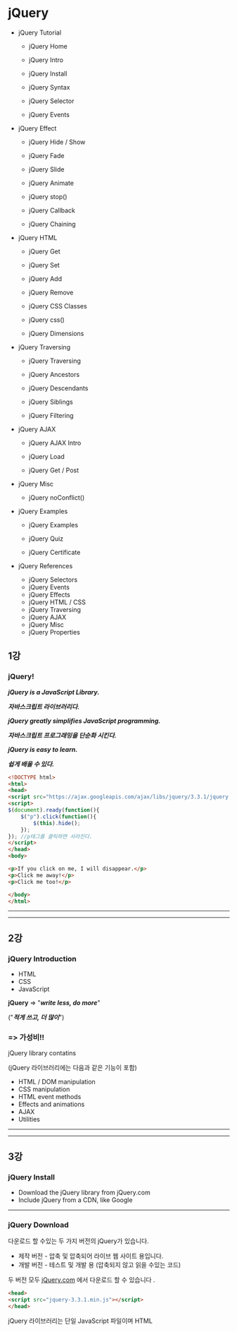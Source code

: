

# jQuery



* jQuery Tutorial

  * jQuery Home

  * jQuery Intro

  * jQuery Install

  * jQuery Syntax

  * jQuery Selector

  * jQuery Events

* jQuery Effect

  * jQuery Hide / Show

  * jQuery Fade

  * jQuery Slide

  * jQuery Animate

  * jQuery stop()

  * jQuery Callback

  * jQuery Chaining

* jQuery HTML

  * jQuery Get

  * jQuery Set

  * jQuery Add

  * jQuery Remove

  * jQuery CSS Classes

  * jQuery css()

  * jQuery Dimensions

* jQuery Traversing

  * jQuery Traversing

  * jQuery Ancestors

  * jQuery Descendants

  * jQuery Siblings

  * jQuery Filtering

* jQuery AJAX

  * jQuery AJAX Intro

  * jQuery Load

  * jQuery Get / Post

* jQuery Misc

  * jQuery noConflict()

* jQuery Examples

  * jQuery Examples

  * jQuery Quiz

  * jQuery Certificate

* jQuery References

  * jQuery Selectors
  * jQuery Events
  * jQuery Effects
  * jQuery HTML / CSS
  * jQuery Traversing
  * jQuery AJAX
  * jQuery Misc
  * jQuery Properties





## 1강



### jQuery!



***jQuery is a JavaScript Library.***

***자바스크립트 라이브러리다.***



***jQuery greatly simplifies JavaScript programming.***

***자바스크립트 프로그래밍을 단순화 시킨다.***



***jQuery is easy to learn.***

***쉽게 배울 수 있다.***



```html
<!DOCTYPE html>
<html>
<head>
<script src="https://ajax.googleapis.com/ajax/libs/jquery/3.3.1/jquery.min.js"></script>
<script>
$(document).ready(function(){
    $("p").click(function(){
        $(this).hide();
    });
}); //p태그를 클릭하면 사라진다.
</script>
</head>
<body>

<p>If you click on me, I will disappear.</p>
<p>Click me away!</p>
<p>Click me too!</p>

</body>
</html>

```





---

---



## 2강



### jQuery Introduction



* HTML
* CSS
* JavaScript



**jQuery** => "***write less, do more***"

("***적게 쓰고, 더 많이***")

### => 가성비!!



jQuery library contatins

(jQuery 라이브러리에는 다음과 같은 기능이 포함)

* HTML / DOM manipulation
* CSS manipulation
* HTML event methods
* Effects and animations
* AJAX
* Utilities





---

---



## 3강



### jQuery Install



* Download the jQuery library from jQuery.com
* Include jQuery from a CDN, like Google



---



### jQuery Download



다운로드 할 수있는 두 가지 버전의 jQuery가 있습니다.

- 제작 버전 - 압축 및 압축되어 라이브 웹 사이트 용입니다.
- 개발 버전 - 테스트 및 개발 용 (압축되지 않고 읽을 수있는 코드)

두 버전 모두 [jQuery.com](http://jquery.com/download/) 에서 다운로드 할 수 있습니다 .



```html
<head>
<script src="jquery-3.3.1.min.js"></script>
</head>
```



jQuery 라이브러리는 단일 JavaScript 파일이며 HTML <script> 태그로 참조합니다 (***<script> 태그는 <head> 섹션 안에 있어야 함***).





---

---



## 4강



### jQuery Syntax



**Basic syntax is:**

(**기본 문법**)

```javascript
$(selector).action()
```



Examples:

```javascript
$(this).hide() //hides the current element.*****
$("p").hide() //hides all <p> elements.
$(".test").hide() //hides all elements with class="test".
$("#test").hide() //hides the element with id="test".
```

***$(this).hide()***



---

#### **The Document Ready Event**

### ***기본***

```javascript
$(document).ready(function(){
    
    //jQuery methods go here...
    
})
```

jQuery는 *도큐멘트 레디 이벤트*

***먼저 jQuery 라이브러리가 로딩이 되어야 실행이 된다!!***

---

#### The element Selector



You can select all <p> elements on a page like this:

```javascript
$("p")
```



Examples:

```javascript
$(document).ready(function(){
    $("button").click(function(){
        $("p").hide();
    });
});
// 버튼을 클릭하면 p태그를 숨긴다.
```

---

#### The #id Selector



```javascript
$("#test")
```



Examples:

```javascript
$(document).ready(function(){
    $("button").click(function(){
        $("#test").hide();
    });
});
// 버튼을 클릭하면 test라는 id를 가진 elements를 숨긴다.
```

---

#### The .class Selector



```javascript
$(".test")
```



Examples:

```javascript
$(document).ready(function(){
    $("button").click(function(){
        $(".test").hide();
    });
});
// 버튼을 클릭하면 test라는 class에 속해 있는 elements를 숨긴다.
```

---

#### More Examples of jQuery Selectors



| Syntax                     | Description                                                  |
| -------------------------- | ------------------------------------------------------------ |
| $("*")                     | Selects ***all*** elements                                   |
| **$(this)**                | Selects the ***current*** HTML element                       |
| $("p.intro")               | Selects all <p> elements with class="intro" (***p태그와 class가 intro 모두에 속하는 element를***) |
| $("p:first")               | Selects the first <p> element (***첫 p태그의 element를***)   |
| $("ul li:first")           | Selects the first <li> element of the first <ul> (***ul의 첫 번째 li***) |
| $("ul li:first-child")     | Selects the first <li> element of every <ul> (***모든 ul의 첫 번째 li들***) |
| $("[href]")                | Selects all elements with an href attribute (***하이퍼 레퍼런스* 속성을 가진 것은 전부 선택**) |
| *$("a[target='_blank']")*  | Selects all <a> elements with a target attribute value equal to "_blank" (***타겟으로 언더바 블랭크가 있는 것을 전부 선택***) |
| *$("a[target!='_blank']")* | Selects all <a> elements with a target attribute value NOT equal to "_blank" (***타겟으로 언더바 블랭크가 아닌 것을 전부 선택***) |
| $(":button")               | Selects all <button> elements and <input> elements of type="button" (***모든 버튼을 선택***) |
| *$("tr:even")*             | Selects all even <tr> elements (***테이블의 짝수 번째들을 선택***) |
| *$( "tr:odd")*             | Selects all odd <tr> elements (***테이블의 홀수 번째들을 선택***) |

---

---



## 5강



### jQuery Event Method



***Event***

visitor's actions



Examples:

* moving a mouse over an element
* selecting a radio button
* clicking on an element



---

#### ***DOM events:***

| Mouse Events | Keyboard Events | Form Events | Document/Window Events |
| ------------ | --------------- | ----------- | ---------------------- |
| click        | keypress        | submit      | load                   |
| dblclick     | keydown         | change      | resize                 |
| mouseenter   | keyup           | focus       | scroll                 |
| mouseleave   |                 | blur        | unload                 |

___

#### jQuery Syntax for Event Methods



To assign a click event to all paragraphs on an page, you can do this:

(클릭 이벤트 할당)

```javascript
$("p").click();
```



The next step is to define what should happen when the event fires. You must pass a function to the event:

```javascript
$("p").click(function(){
    // action goes here!!
    // ex) 사라지거나 경고창을 띄우는
});
```

---

#### Commonly Used jQuery Event Methods



### ***$ (document) .ready ()***





* ***click()***

Examples:

```javascript
$("p").click(function(){
    $(this).hide();
});
```



* ***dblclick()***

Examples:

```javascript
$("p").dblclick(function(){
    $(this).hide();
});
```



* ***mouseenter()***

(*마우스를 가져다 대는 것*)

Examples:

```javascript
$("#p1").mouseenter(function(){
    alert("You entered p1!");
});
```



* ***mouseleave()***

(마우스를 떼는 것)

Examples:

```javascript
$("#p1").mouseleave(function(){
    alert("Bye! You now leave p1!");
});
```



* *mousedown()*

(마우스 왼쪽 버튼을 누를 때(누르는 순간))

Examples:

```javascript
$("#p1").mousedown(function(){
    alert("Mouse down over p1!");
});
```



* *mouseup()*

(마우스 왼쪽 버튼을 누를 때(떼는 순간))

Examples:

```javascript
$("#p1").mousedown(function(){
    alert("Mouse up over p1!");
});
```



* *hover()*

Examples:

```javascript
$("#p1").hover(function(){
    alert("You entered p1!");
},
function(){
    alert("Bye! You now leave p1!");
});
```



* ***focus()***

(마우스를 클릭 해놓으면 색이 변한다.)

Examples:

```javascript
$("input").focus(function(){
    $(this).css("background-color", "#cccccc");
});
```



* ***blur()***

(마우스가 클릭 된 곳에서 다른 곳을 클릭하면 변했던 색이 다시 원래로 돌아온다.)

Examples:

```javascript
$("input").blur(function(){
    $(this).css("background-color", "#ffffff");
});
```





=> 외울 필요는 전혀 없다.

필요할 때 마다 찾아서 쓰자



---

---



## 6강



### jQuery Effects!

##### (Hide and Show)



---

#### jQuery hide() and show()



### Effect 중에 Hide and Show가 중요!!



**syntax**

```javascript
$(selector).hide(speed,callback);

$(selector).show(speed,callback);
```

tip.

***speed***

ex) "fast" / "slow" / "1초 = 1000"

***callback***

다음 챕터에서...



Examples:

```javascript
$("#hide").click(function(){
    $("p").hide();
});

$("#show").click(function(){
    $("p").show();
});
```



```javascript
$("button").click(function(){
    $("p").hide(1000);
});
```

---

#### jQuery toggle()

(*스위치로 껐다 켰다 하는 것* )



### 스위치!!



**syntax**

```javascript
$(selector).toggle(speed,callback);
```



Examples:

```javascript
$("button").click(function(){
    $("p").toggle();
});
```

---

#### jQuery Effect Methods

| Method        | Description                                                  |
| ------------- | ------------------------------------------------------------ |
| animate()     | Runs a custom animation on the selected elements             |
| clearQueue()  | Removes all remaining queued functions from the selected elements |
| delay()       | Sets a delay for all queued functions on the selected elements |
| dequeue()     | Removes the next function from the queue, and then executes the function |
| fadeIn()      | Fades in the selected elements                               |
| fadeOut()     | Fades out the selected elements                              |
| fadeTo()      | Fades in/out the selected elements to a given opacity        |
| fadeToggle()  | Toggles between the fadeIn() and fadeOut() methods           |
| finish()      | Stops, removes and completes all queued animations for the selected elements |
| hide()        | Hides the selected elements                                  |
| queue()       | Shows the queued functions on the selected elements          |
| show()        | Shows the selected elements                                  |
| slideDown()   | Slides-down (shows) the selected elements                    |
| slideToggle() | Toggles between the slideUp() and slideDown() methods        |
| slideUp()     | Slides-up (hides) the selected elements                      |
| stop()        | Stops the currently running animation for the selected elements |
| toggle()      | Toggles between the hide() and show() methods                |

tip.

*한 번씩 실행해보자!!*



* ***animate()***

(지정 애니메이션을 실행)

```javascript
$("button").click(function(){
    $("#box").animate({height: "300px"});
});//박스가 늘어난다
```

Examples:

```javascript
<!DOCTYPE html>
<html>
<head>
<script src="https://ajax.googleapis.com/ajax/libs/jquery/3.3.1/jquery.min.js"></script>
<script>
$(document).ready(function(){
    $("#btn1").click(function(){
        $("#box").animate({height: "300px"});
    });
    $("#btn2").click(function(){
        $("#box").animate({height: "100px"});
    });
});
</script>
</head>
<body>

<button id="btn1">Animate height</button>
<button id="btn2">Reset height</button>

<div id="box" style="background:#98bf21;height:100px;width:100px;margin:6px;"></div>

</body>
</html>
```



* ***clearQueue()***

(선택한 요소에서 대기 열에 있는 나머지 기능을 모두 제거)

```javascript
$("button").click(function(){
    $("div").clearQueue();
});//기능을 정지?
```

Examples:

```javascript
<!DOCTYPE html>
<html>
<head>
<script src="https://ajax.googleapis.com/ajax/libs/jquery/3.3.1/jquery.min.js"></script>
<script> 
$(document).ready(function(){
    $("#start").click(function(){
        $("div").animate({height: 300}, 1500);
        $("div").animate({width: 300}, 1500);
        $("div").animate({height: 100}, 1500);
        $("div").animate({width: 100}, 1500);
    });
    $("#stop").click(function(){
        $("div").clearQueue();
    });
});
</script> 
</head>
<body>

<button id="start">Start Animation</button>
<button id="stop">Stop Animation</button>
<br><br>

<div style="background:red;height:100px;width:100px;"></div>
 
</body>
</html>
```



* ***delay***

(선택한 요소에서 모든 대기 열 기능에 대한 지연을 설정합니다.)

**"slow" / "fast" / 1000 = 1초**

```javascript
$("button").click(function(){
    $("#div1").delay("slow").fadeIn();
    $("#div2").delay("fast").fadeIn();
});
```

Examples:

```javascript
<!DOCTYPE html>
<html>
<head>
<script src="https://ajax.googleapis.com/ajax/libs/jquery/3.3.1/jquery.min.js"></script>
<script>
$(document).ready(function(){
  $("button").click(function(){
    $("#div1").delay("slow").fadeIn();
    $("#div2").delay("fast").fadeIn();
    $("#div3").delay(800).fadeIn();
    $("#div4").delay(2000).fadeIn();
    $("#div5").delay(4000).fadeIn();
  });
});
</script>
</head>
<body>

<p>This example sets different speed values for the delay() method.</p>
<button>Click to fade in boxes with a delay</button>
<br><br>

<div id="div1" style="width:90px;height:90px;display:none;background-color:black;"></div><br>
<div id="div2" style="width:90px;height:90px;display:none;background-color:green;"></div><br>
<div id="div3" style="width:90px;height:90px;display:none;background-color:blue;"></div><br>
<div id="div4" style="width:90px;height:90px;display:none;background-color:red;"></div><br>
<div id="div5" style="width:90px;height:90px;display:none;background-color:purple;"></div><br>

</body>
</html>
```

 



---

---



## 7강



### jQuery Effects

##### (Fading)



* fadeIn()
* fadeOut()
* fadeToggle()
* fadeTo()



---



* ***fadeIn()***

**Syntax:**

```javascript
$(selector).fadeIn(speed, callback);
```

선택자 지정하고 페이드인을 한다.

속도 지정하고 콜백



Examples:

```javascript
$("button").click(function(){
    $("#div1").fadeIn();
    $("#div2").fadeIn("slow");
    $("#div3").fadeIn(3000);
});
```

```javascript
<!DOCTYPE html>
<html>
<head>
<script src="https://ajax.googleapis.com/ajax/libs/jquery/3.3.1/jquery.min.js"></script>
<script>
$(document).ready(function(){
    $("button").click(function(){
        $("#div1").fadeOut();
        $("#div2").fadeOut("slow");
        $("#div3").fadeOut(3000);
    });
});
</script>
</head>
<body>

<p>Demonstrate fadeOut() with different parameters.</p>

<button>Click to fade out boxes</button><br><br>

<div id="div1" style="width:80px;height:80px;background-color:red;"></div><br>
<div id="div2" style="width:80px;height:80px;background-color:green;"></div><br>
<div id="div3" style="width:80px;height:80px;background-color:blue;"></div>

</body>
</html>
```



* ***fadeOut()***

**Syntax:**

```javascript
$(selector).fadeOut(speed, callback);
```

Examples:

```javascript
$("button").click(function(){
    $("#div1").fadeOut();
    $("#div2").fadeOut("slow");
    $("#div3").fadeOut(3000);
});
```

```javascript
<!DOCTYPE html>
<html>
<head>
<script src="https://ajax.googleapis.com/ajax/libs/jquery/3.3.1/jquery.min.js"></script>
<script>
$(document).ready(function(){
    $("button").click(function(){
        $("#div1").fadeOut();
        $("#div2").fadeOut("slow");
        $("#div3").fadeOut(3000);
    });
});
</script>
</head>
<body>

<p>Demonstrate fadeOut() with different parameters.</p>

<button>Click to fade out boxes</button><br><br>

<div id="div1" style="width:80px;height:80px;background-color:red;"></div><br>
<div id="div2" style="width:80px;height:80px;background-color:green;"></div><br>
<div id="div3" style="width:80px;height:80px;background-color:blue;"></div>

</body>
</html>
```



* ***fadeToggle()***

**Syntax:**

```javascript
$(selector).fadeToggle(speed, callback);
```

토글은 스위치!!



Examples:

```javascript
$("button").click(function(){
    $("#div1").fadeToggle();
    $("#div2").fadeToggle("slow");
    $("#div3").fadeToggle(3000);
});
```

```javascript
<!DOCTYPE html>
<html>
<head>
<script src="https://ajax.googleapis.com/ajax/libs/jquery/3.3.1/jquery.min.js"></script>
<script>
$(document).ready(function(){
    $("button").click(function(){
        $("#div1").fadeToggle();
        $("#div2").fadeToggle("slow");
        $("#div3").fadeToggle(3000);
    });
});
</script>
</head>
<body>

<p>Demonstrate fadeToggle() with different speed parameters.</p>

<button>Click to fade in/out boxes</button><br><br>

<div id="div1" style="width:80px;height:80px;background-color:red;"></div>
<br>
<div id="div2" style="width:80px;height:80px;background-color:green;"></div>
<br>
<div id="div3" style="width:80px;height:80px;background-color:blue;"></div>

</body>
</html>
```



* ***fadeTo()***

**Syntax:**

```javascript
$(selector).fadeTo(speed,opacity,callback);
```

fadeTo()의 경우 opacity가 포함!!

(opacity => 투명도(0에서 1사이))



Examples:

```javascript
$("button").click(function(){
    $("#div1").fadeTo("slow", 0.15);
    $("#div2").fadeTo("slow", 0.4);
    $("#div3").fadeTo("slow", 0.7);
});
```

```javascript
<!DOCTYPE html>
<html>
<head>
<script src="https://ajax.googleapis.com/ajax/libs/jquery/3.3.1/jquery.min.js"></script>
<script>
$(document).ready(function(){
    $("button").click(function(){
        $("#div1").fadeTo("slow", 0.15);
        $("#div2").fadeTo("slow", 0.4);
        $("#div3").fadeTo("slow", 0.7);
    });
});
</script>
</head>
<body>

<p>Demonstrate fadeTo() with different parameters.</p>

<button>Click to fade boxes</button><br><br>

<div id="div1" style="width:80px;height:80px;background-color:red;"></div><br>
<div id="div2" style="width:80px;height:80px;background-color:green;"></div><br>
<div id="div3" style="width:80px;height:80px;background-color:blue;"></div>

</body>
</html>
```





---

---



## 8강



### jQuery Effects

##### (Sliding)



* slideDown()
* slideUp()
* slideToggle()



---



* ***slideDown()***

**Syntax:**

```javascript
$(selector).slideDown(speed,callback);
```

Examples:

```javascript
$("#flip").click(function(){
    $("#panel").slideDown();
});
```

```javascript
<!DOCTYPE html>
<html>
<head>
<script src="https://ajax.googleapis.com/ajax/libs/jquery/3.3.1/jquery.min.js"></script>
<script> 
$(document).ready(function(){
    $("#flip").click(function(){
        $("#panel").slideDown("slow");
    });
});
</script>
 
<style> 
#panel, #flip {
    padding: 5px;
    text-align: center;
    background-color: #e5eecc;
    border: solid 1px #c3c3c3;
}

#panel {
    padding: 50px;
    display: none;
}
</style>
</head>
<body>
 
<div id="flip">Click to slide down panel</div>
<div id="panel">Hello world!</div>

</body>
</html>
```



* ***slideUp()***

**Syntax:**

```javascript
$(selector).slideUp(speed,callback);
```

Examples:

```javascript
$("#flip").click(function(){
    $("#panel").slideUp();
});
```

```javascript
<!DOCTYPE html>
<html>
<head>
<script src="https://ajax.googleapis.com/ajax/libs/jquery/3.3.1/jquery.min.js"></script>
<script> 
$(document).ready(function(){
    $("#flip").click(function(){
        $("#panel").slideUp("slow");
    });
});
</script>
 
<style> 
#panel, #flip {
    padding: 5px;
    text-align: center;
    background-color: #e5eecc;
    border: solid 1px #c3c3c3;
}

#panel {
    padding: 50px;
}
</style>
</head>
<body>
 
<div id="flip">Click to slide up panel</div>
<div id="panel">Hello world!</div>

</body>
</html>
```



* ***slideToggle()***

**Syntax:**

```javascript
$(selector).slideToggle(speed,callback);
```

토글은 스위치!!



Examples:

```javascript
$("#flip").click(function(){
    $("#panel").slideToggle();
});
```

```javascript
<!DOCTYPE html>
<html>
<head>
<script src="https://ajax.googleapis.com/ajax/libs/jquery/3.3.1/jquery.min.js"></script>
<script> 
$(document).ready(function(){
    $("#flip").click(function(){
        $("#panel").slideToggle("slow");
    });
});
</script>

<style> 
#panel, #flip {
    padding: 5px;
    text-align: center;
    background-color: #e5eecc;
    border: solid 1px #c3c3c3;
}

#panel {
    padding: 50px;
    display: none;
}
</style>
</head>
<body>
 
<div id="flip">Click to slide the panel down or up</div>
<div id="panel">Hello world!</div>

</body>
</html>
```





---

---



## 9강



### jQuery Effects

##### (Animation)



* ***animate()***

**Syntax:**

```javascript
$(selector).animate({params},speed,callback);
```

Examples:

```javascript
$("button").click(function(){
    $("div").animate({left: '250px'});
}); //왼쪽에 250px만큼 공간을 두고 이동
```

```javascript
<!DOCTYPE html>
<html>
<head>
<script src="https://ajax.googleapis.com/ajax/libs/jquery/3.3.1/jquery.min.js"></script>
<script> 
$(document).ready(function(){
    $("button").click(function(){
        $("div").animate({left: '250px'});
    });
});
</script> 
</head>
<body>

<button>Start Animation</button>

<p>By default, all HTML elements have a static position, and cannot be moved. To manipulate the position, remember to first set the CSS position property of the element to relative, fixed, or absolute!</p>

<div style="background:#98bf21;height:100px;width:100px;position:absolute;"></div>

</body>
</html>
```



* ***animate()*** - **(Manipulate Multiple Properties)**



tip.

복합적



Examples:

```javascript
$("button").click(function(){
    $("div").animate({
        left: '250px',
        opacity: '0.5',
        height: '150px',
        width: '150px'
    });
}); 
```

```javascript
<!DOCTYPE html>
<html>
<head>
<script src="https://ajax.googleapis.com/ajax/libs/jquery/3.3.1/jquery.min.js"></script>
<script> 
$(document).ready(function(){
    $("button").click(function(){
        $("div").animate({
            left: '250px',
            opacity: '0.5',
            height: '150px',
            width: '150px'
        });
    });
});
</script> 
</head>
<body>

<button>Start Animation</button>

<p>By default, all HTML elements have a static position, and cannot be moved. To manipulate the position, remember to first set the CSS position property of the element to relative, fixed, or absolute!</p>

<div style="background:#98bf21;height:100px;width:100px;position:absolute;"></div>

</body>
</html>
```



* ***animate()*** - (**Using Relative Values)**



tip.

+= : 상대적 증가

-= : 상대적 감소



Examples:

```javascript
$("button").click(function(){
    $("div").animate({
        left: '250px',
        height: '+=150px',
        width: '+=150px'
    });
});
/*
relative
+=(상대적 증가) / -=(상대적 감소)
*/
```

```javascript
<!DOCTYPE html>
<html>
<head>
<script src="https://ajax.googleapis.com/ajax/libs/jquery/3.3.1/jquery.min.js"></script>
<script> 
$(document).ready(function(){
    $("button").click(function(){
        $("div").animate({
            left: '250px',
            height: '+=150px',
            width: '+=150px'
        });
    });
});
</script> 
</head>
<body>

<button>Start Animation</button>

<p>By default, all HTML elements have a static position, and cannot be moved. To manipulate the position, remember to first set the CSS position property of the element to relative, fixed, or absolute!</p>

<div style="background:#98bf21;height:100px;width:100px;position:absolute;"></div>

</body>
</html>
```



* ***animate()*** - **(Using Pre-defined Values)**



tip.

toggle

### 스위치!!



Examples:

```javascript
$("button").click(function(){
    $("div").animate({
        height: 'toggle'
    });
}); 
```

```javascript
<!DOCTYPE html>
<html>
<head>
<script src="https://ajax.googleapis.com/ajax/libs/jquery/3.3.1/jquery.min.js"></script>
<script> 
$(document).ready(function(){
    $("button").click(function(){
        $("div").animate({
            height: 'toggle'
        });
    });
});
</script> 
</head>
<body>

<p>Click the button multiple times to toggle the animation.</p>

<button>Start Animation</button>

<p>By default, all HTML elements have a static position, and cannot be moved. To manipulate the position, remember to first set the CSS position property of the element to relative, fixed, or absolute!</p>

<div style="background:#98bf21;height:100px;width:100px;position:absolute;"></div>

</body>
</html>
```



* ***animate()*** - **(Uses Queue Functionality)**



tip.

#### 순서!!(연속적 / 하나씩)



Examples. 1

```javascript
$("button").click(function(){
    var div = $("div");
    div.animate({height: '300px', opacity: '0.4'}, "slow");
    div.animate({width: '300px', opacity: '0.8'}, "slow");
    div.animate({height: '100px', opacity: '0.4'}, "slow");
    div.animate({width: '100px', opacity: '0.8'}, "slow");
}); 
```

```javascript
<!DOCTYPE html>
<html>
<head>
<script src="https://ajax.googleapis.com/ajax/libs/jquery/3.3.1/jquery.min.js"></script>
<script> 
$(document).ready(function(){
    $("button").click(function(){
        var div = $("div");
        div.animate({height: '300px', opacity: '0.4'}, "slow");
        div.animate({width: '300px', opacity: '0.8'}, "slow");
        div.animate({height: '100px', opacity: '0.4'}, "slow");
        div.animate({width: '100px', opacity: '0.8'}, "slow");
    });
});
</script> 
</head>
<body>

<button>Start Animation</button>

<p>By default, all HTML elements have a static position, and cannot be moved. To manipulate the position, remember to first set the CSS position property of the element to relative, fixed, or absolute!</p>

<div style="background:#98bf21;height:100px;width:100px;position:absolute;"></div>

</body>
</html>

```



Examples. 2

```javascript
$("button").click(function(){
    var div = $("div");
    div.animate({left: '100px'}, "slow");
    div.animate({fontSize: '3em'}, "slow");
}); 
```

```javascript
<!DOCTYPE html>
<html>
<head>
<script src="https://ajax.googleapis.com/ajax/libs/jquery/3.3.1/jquery.min.js"></script>
<script> 
$(document).ready(function(){
    $("button").click(function(){
        var div = $("div");  
        div.animate({left: '100px'}, "slow");
        div.animate({fontSize: '3em'}, "slow");
    });
});
</script> 
</head>
<body>

<button>Start Animation</button>

<p>By default, all HTML elements have a static position, and cannot be moved. To manipulate the position, remember to first set the CSS position property of the element to relative, fixed, or absolute!</p>

<div style="background:#98bf21;height:100px;width:200px;position:absolute;">HELLO</div>

</body>
</html>
```





---

---



## 10강



### jQuery Stop Animation



* ***stop()***

동작 중인 애니메이션을 멈춘다!!



**Syntax:**

```javascript
$(selector).stop(stopAll,goToEnd);
```



tip. *전부 기본 값은 아니다!*(이해가 잘 안됨!!)

**stopAll**: 전부 멈출지 / 현재 진행 중인 것만 멈출지

(기본값으로는 현재 진행 중인 것만 멈춘다.)

**goToEnd**: 멈추었을 때 처음부터 다시 시작할 것 인지



기본 값이 아니라는 것이 비어있어도 된다는 의미?

비어있어도 동작은 한다!!



Examples:

```javascript
$("#stop").click(function(){
    $("#panel").stop();
});
```

```javascript
<!DOCTYPE html>
<html>
<head>
<script src="https://ajax.googleapis.com/ajax/libs/jquery/3.3.1/jquery.min.js"></script>
<script> 
$(document).ready(function(){
    $("#flip").click(function(){
        $("#panel").slideDown(5000);
    });
    $("#stop").click(function(){
        $("#panel").stop();
    });
});
</script>
 
<style> 
#panel, #flip {
    padding: 5px;
    font-size: 18px;
    text-align: center;
    background-color: #555;
    color: white;
    border: solid 1px #666;
    border-radius: 3px;
}

#panel {
    padding: 50px;
    display: none;
}
</style>
</head>
<body>
 
<button id="stop">Stop sliding</button>

<div id="flip">Click to slide down panel</div>
<div id="panel">Hello world!</div>

</body>
</html>
```





---

---



## 11강



### jQuery Callback Function



***주고 있는 효과가 다 끝났을 때 실행되는 함수***

***콜백 함수는 현재 효과가 끝난 후에 실행 됩니다.***



일반적인 구문

Typical syntax:

```javascript
 $(selector).hide(speed,callback);
```



tip.

**speed**: 대기시간 ("slow", "fast", "1000", ...)

**callback**: 콜백 함수

ex) 10초 후(**speed**)에 hide기능(**callback**)을 실행한다!!



**Example with Callback**

```javascript
$("button").click(function(){
    $("p").hide("slow", function(){
        alert("The paragraph is now hidden");
    });
});
```

```javascript
<!DOCTYPE html>
<html>
<head>
<script src="https://ajax.googleapis.com/ajax/libs/jquery/3.3.1/jquery.min.js"></script>
<script>
$(document).ready(function(){
    $("button").click(function(){
        $("p").hide("slow", function(){
            alert("The paragraph is now hidden");
        });
    });
});
</script>
</head>
<body>

<button>Hide</button>

<p>This is a paragraph with little content.</p>

</body>
</html>
```



**Example without Callback**

```javascript
$("button").click(function(){
    $("p").hide(1000);
    alert("The paragraph is now hidden");
});
```

```javascript
<!DOCTYPE html>
<html>
<head>
<script src="https://ajax.googleapis.com/ajax/libs/jquery/3.3.1/jquery.min.js"></script>
<script>
$(document).ready(function(){
    $("button").click(function(){
        $("p").hide(1000);
        alert("The paragraph is now hidden");
    });
});
</script>
</head>
<body>

<button>Hide</button>

<p>This is a paragraph with little content.</p>

</body>
</html>
```





---

---



## 12강



### jQuery Chaining



***동일한 요소에서 여러 jQuery명령을 차례로 실행***



Example:

```javascript
$("#p1").css("color", "red").slideUp(2000).slideDown(2000);
```

*선택자 #p1에서 css기능 slideUp기능 slideDown기능을 순서대로 실행!!*

```javascript
<!DOCTYPE html>
<html>
<head>
<script src="https://ajax.googleapis.com/ajax/libs/jquery/3.3.1/jquery.min.js"></script>
<script>
$(document).ready(function(){
    $("button").click(function(){
        $("#p1").css("color", "red").slideUp(2000).slideDown(2000);
    });
});
</script>
</head>
<body>

<p id="p1">jQuery is fun!!</p>

<button>Click me</button>

</body>
</html>
```



Example:

```javascript
$("#p1").css("color", "red")
  .slideUp(2000)
  .slideDown(2000);
```

*jQuery는 관대한 언어라 이런 식으로 작성하여도 오류가 발생하지 않는다!!*





---

---



## 13강



### jQuery HTML!

#### (Get Content and Attributes)



---

### ***jQuery DOM Manipulation***

#### ***(DOM = Document Object Model)***

#### ***(문서 객체 모델)***

*문서들의 여러 부분들을 object로 모듈화 시켜 트리 형태로  나타내는 것을 DOM이라고 한다.*

(브라우저에서 시각적으로 볼 때 그 많은 것들은 표준화 된 DOM이라는 것을 이용해서 쉽게 처리)

jQuery는 이러한 DOM을 간단하게 다룰 수 있는 장점이 있다. (***내용 이해 필수!!***)

---



* ***text()*** - 선택한 요소의 텍스트 내용을 설정하거나 반환합니다.
* ***html()*** - 선택한 요소의 내용을 설정하거나 반환합니다(HTML 마크 업 포함).
* ***val()*** - 양식 필드의 값을 설정하거나 반환합니다. <u>*입력 값?*</u>
* ***attr()*** - href의 속성값을 가져오는 방법



Example: text() / html()

```javascript
$("#btn1").click(function(){
    alert("Text: " + $("#test").text());
});
$("#btn2").click(function(){
    alert("HTML: " + $("#test").html());
});
```

```javascript
<!DOCTYPE html>
<html>
<head>
<script src="https://ajax.googleapis.com/ajax/libs/jquery/3.3.1/jquery.min.js"></script>
<script>
$(document).ready(function(){
    $("#btn1").click(function(){
        alert("Text: " + $("#test").text());
    });
    $("#btn2").click(function(){
        alert("HTML: " + $("#test").html());
    });
});
</script>
</head>
<body>

<p id="test">This is some <b>bold</b> text in a paragraph.</p>

<button id="btn1">Show Text</button>
<button id="btn2">Show HTML</button>

</body>
</html>
```

**text()** =>

Text: This is some bold text in a paragraph.



**html()** =>

HTML: This is some <b>bold</b> text in a paragraph.





Example: val()

```javascript
$("#btn1").click(function(){
    alert("Value: " + $("#test").val());
});
```

```javascript
<!DOCTYPE html>
<html>
<head>
<script src="https://ajax.googleapis.com/ajax/libs/jquery/3.3.1/jquery.min.js"></script>
<script>
$(document).ready(function(){
    $("button").click(function(){
        alert("Value: " + $("#test").val());
    });
});
</script>
</head>
<body>

<p>Name: <input type="text" id="test" value="Mickey Mouse"></p>

<button>Show Value</button>

</body>
</html>
```

**val()** => 입력 값?

Value: Mickey Mouse





Example: attr()

```javascript
$("button").click(function(){
    alert($("#w3s").attr("href"));
});
```

```javascript
<!DOCTYPE html>
<html>
<head>
<script src="https://ajax.googleapis.com/ajax/libs/jquery/3.3.1/jquery.min.js"></script>
<script>
$(document).ready(function(){
    $("button").click(function(){
        alert($("#w3s").attr("href"));
    });
});
</script>
</head>
<body>

<p><a href="https://www.w3schools.com" id="w3s">W3Schools.com</a></p>

<button>Show href Value</button>

</body>
</html>
```

**attr()** =>

https://www.w3schools.com





---

---



## 14강



### jQuery Add Elements



* ***append()*** - 선택한 요소의 끝에 내용을 삽입합니다.
* ***prepend()*** - 선택한 요소의 시작 부분에 내용을 삽입합니다.
* ***after()*** - 선택한 요소 뒤에 내용을 삽입
* ***before()*** - 선택한 요소 앞에 내용을 삽입



Example: append()

```javascript
$("p").append("Some appended text.");
```

```javascript
<!DOCTYPE html>
<html>
<head>
<script src="https://ajax.googleapis.com/ajax/libs/jquery/3.3.1/jquery.min.js"></script>
<script>
$(document).ready(function(){
    $("#btn1").click(function(){
        $("p").append(" <b>Appended text</b>.");
    });

    $("#btn2").click(function(){
        $("ol").append("<li>Appended item</li>");
    });
});
</script>
</head>
<body>

<p>This is a paragraph.</p>
<p>This is another paragraph.</p>

<ol>
  <li>List item 1</li>
  <li>List item 2</li>
  <li>List item 3</li>
</ol>

<button id="btn1">Append text</button>
<button id="btn2">Append list items</button>

</body>
</html>
```



Example: prepend()

```javascript
$("p").prepend("Some prepended text.");
```

```javascript
<!DOCTYPE html>
<html>
<head>
<script src="https://ajax.googleapis.com/ajax/libs/jquery/3.3.1/jquery.min.js"></script>
<script>
$(document).ready(function(){
    $("#btn1").click(function(){
        $("p").prepend("<b>Prepended text</b>. ");
    });
    $("#btn2").click(function(){
        $("ol").prepend("<li>Prepended item</li>");
    });
});
</script>
</head>
<body>

<p>This is a paragraph.</p>
<p>This is another paragraph.</p>

<ol>
  <li>List item 1</li>
  <li>List item 2</li>
  <li>List item 3</li>
</ol>

<button id="btn1">Prepend text</button>
<button id="btn2">Prepend list item</button>

</body>
</html>
```



Example: 여러 가지 새로운 element 추가 방법 (**중요!!**)

```javascript
function appendText() {
    var txt1 = "<p>Text.</p>";               // Create element with HTML  
    var txt2 = $("<p></p>").text("Text.");   // Create with jQuery
    var txt3 = document.createElement("p");  // Create with DOM
    txt3.innerHTML = "Text.";
    $("body").append(txt1, txt2, txt3);      // Append the new elements 
}
```

```javascript
<!DOCTYPE html>
<html>
<head>
<script src="https://ajax.googleapis.com/ajax/libs/jquery/3.3.1/jquery.min.js"></script>
<script>
function appendText() {
    var txt1 = "<p>Text.</p>";              // Create text with HTML
    var txt2 = $("<p></p>").text("Text.");  // Create text with jQuery
    var txt3 = document.createElement("p");
    txt3.innerHTML = "Text.";               // Create text with DOM
    $("body").append(txt1, txt2, txt3);     // Append new elements
}
</script>
</head>
<body>

<p>This is a paragraph.</p>
<button onclick="appendText()">Append text</button>

</body>
</html>
```

*jQuery가 가장 간편?*



Example: after() / before()

```javascript
$("img").after("Some text after");

$("img").before("Some text before");
```

```javascript
<!DOCTYPE html>
<html>
<head>
<script src="https://ajax.googleapis.com/ajax/libs/jquery/3.3.1/jquery.min.js"></script>
<script>
$(document).ready(function(){
    $("#btn1").click(function(){
        $("img").before("<b>Before</b>");
    });

    $("#btn2").click(function(){
        $("img").after("<i>After</i>");
    });
});
</script>
</head>
<body>

<img src="/images/w3jquery.gif" alt="jQuery" width="100" height="140"><br><br>

<button id="btn1">Insert before</button>
<button id="btn2">Insert after</button>

</body>
</html>
```



Example: 여러가지 새로운 element 추가 방법(**중요!!**)

```javascript
function afterText() {
    var txt1 = "<b>I </b>";                    // Create element with HTML  
    var txt2 = $("<i></i>").text("love ");     // Create with jQuery
    var txt3 = document.createElement("b");    // Create with DOM
    txt3.innerHTML = "jQuery!";
    $("img").after(txt1, txt2, txt3);          // Insert new elements after <img>
}
```

```javascript
<!DOCTYPE html>
<html>
<head>
<script src="https://ajax.googleapis.com/ajax/libs/jquery/3.3.1/jquery.min.js"></script>
<script>
function afterText() {
    var txt1 = "<b>I </b>";                   // Create element with HTML
    var txt2 = $("<i></i>").text("love ");    // Create with jQuery
    var txt3 = document.createElement("b");   // Create with DOM
    txt3.innerHTML = "jQuery!";
    $("img").after(txt1, txt2, txt3);      // Insert new elements after img
}
</script>
</head>
<body>

<img src="/images/w3jquery.gif" alt="jQuery" width="100" height="140">

<p>Click the button to insert text after the image.</p>

<button onclick="afterText()">Insert after</button>

</body>
</html>
```

tip.

txt1 => 볼드체

txt2 => 이텔릭체

txt3 => 볼드체





### jQuery Remove Elements



* ***remove()*** - 선택된 요소 (및 그 자식 요소)를 제거합니다.
* ***empty()*** - 선택한 요소에서 자식 요소를 제거합니다.



tip.

*둘의 차이는*

*remove()는 전체를 제거*

*empty()는 자식 요소(child element)만 제거*



Example: remove()

```javascript
$("#div1").remove();
```

```javascript
<!DOCTYPE html>
<html>
<head>
<script src="https://ajax.googleapis.com/ajax/libs/jquery/3.3.1/jquery.min.js"></script>
<script>
$(document).ready(function(){
    $("button").click(function(){
        $("#div1").remove();
    });
});
</script>
</head>
<body>

<div id="div1" style="height:100px;width:300px;border:1px solid black;background-color:yellow;">

This is some text in the div.
<p>This is a paragraph in the div.</p>
<p>This is another paragraph in the div.</p>

</div>
<br>

<button>Remove div element</button>

</body>
</html>
```



Example: empty()

```javascript
$("#div1").empty();
```

```javascript
<!DOCTYPE html>
<html>
<head>
<script src="https://ajax.googleapis.com/ajax/libs/jquery/3.3.1/jquery.min.js"></script>
<script>
$(document).ready(function(){
    $("button").click(function(){
        $("#div1").empty();
    });
});
</script>
</head>
<body>

<div id="div1" style="height:100px;width:300px;border:1px solid black;background-color:yellow;">

This is some text in the div.
<p>This is a paragraph in the div.</p>
<p>This is another paragraph in the div.</p>

</div>
<br>

<button>Empty the div element</button>

</body>
</html>
```



Example: Filter the Elements to be Removed

(제거할 요소 ***필터링***)

예제. 1 : .test(test class)만 remove!!

```javascript
$("p").remove(".test");
```

```javascript
<!DOCTYPE html>
<html>
<head>
<script src="https://ajax.googleapis.com/ajax/libs/jquery/3.3.1/jquery.min.js"></script>
<script>
$(document).ready(function(){
    $("button").click(function(){
        $("p").remove(".test");
    });
});
</script>
<style>
.test {
    color: red;
    font-size: 20px;
}
</style>
</head>
<body>

<p>This is a paragraph.</p>
<p class="test">This is another paragraph.</p>
<p class="test">This is another paragraph.</p>

<button>Remove all p elements with class="test"</button>

</body>
</html>
```

예제. 2 : .test / .demo (test class / demo class)만 remove!!

```javascript
$("p").remove(".test, .demo");
```

```javascript
<!DOCTYPE html>
<html>
<head>
<script src="https://ajax.googleapis.com/ajax/libs/jquery/3.3.1/jquery.min.js"></script>
<script>
$(document).ready(function(){
    $("button").click(function(){
        $("p").remove(".test, .demo");
    });
});
</script>
<style>
.test {
    color: red;
    font-size: 20px;
}

.demo {
    color: green;
    font-size: 25px;
}
</style>
</head>
<body>

<p>This is a paragraph.</p>
<p class="test">This is p element with class="test".</p>
<p class="test">This is p element with class="test".</p>
<p class="demo">This is p element with class="demo".</p>

<button>Remove all p elements with class="test" and class="demo"</button>

</body>
</html>
```





---

---



## 15강



### jQuery - CSS!

##### (Get and Set CSS Classes)



#### jQuery Manipulating CSS



* ***addClass()*** - 선택한 요소에 하나 이상의 클래스를 추가합니다.
* ***removeClass()*** - 선택한 요소에서 하나 이상의 클래스를 제거합니다.
* ***toggleClass()*** - 선택한 요소에서 클래스를 추가 / 제거 토글 (**스위치**)
* ***css()*** - 스타일 속성을 설정하거나 반환합니다.



Tip.

```css
.important {
    font-weight: bold;
    font-size: xx-large;
}

.blue {
    color: blue;
}
```

*아래의 예제에서는 위의 CSS가 공통적으로 사용된다!!*



Example: addClass()

```javascript
$("button").click(function(){
    $("h1, h2, p").addClass("blue");
    $("div").addClass("important");
});
```

```javascript
<!DOCTYPE html>
<html>
<head>
<script src="https://ajax.googleapis.com/ajax/libs/jquery/3.3.1/jquery.min.js"></script>
<script>
$(document).ready(function(){
    $("button").click(function(){
        $("h1, h2, p").addClass("blue");
        $("div").addClass("important");
    });
});
</script>
<style>
.important {
    font-weight: bold;
    font-size: xx-large;
}

.blue {
    color: blue;
}
</style>
</head>
<body>

<h1>Heading 1</h1>
<h2>Heading 2</h2>

<p>This is a paragraph.</p>
<p>This is another paragraph.</p>

<div>This is some important text!</div><br>

<button>Add classes to elements</button>

</body>
</html>
```

*addClass()매서드 내에서 여러 클래스를 지정할 수 도 있다*

```javascript
$("button").click(function(){
    $("#div1").addClass("important blue");
});
```

*" " 내에서 띄어쓰기!!*

```javascript
<!DOCTYPE html>
<html>
<head>
<script src="https://ajax.googleapis.com/ajax/libs/jquery/3.3.1/jquery.min.js"></script>
<script>
$(document).ready(function(){
    $("button").click(function(){
        $("#div1").addClass("important blue");
    });
});
</script>
<style>
.important {
    font-weight: bold;
    font-size: xx-large;
}

.blue {
    color: blue;
}
</style>
</head>
<body>

<div id="div1">This is some text.</div>
<div id="div2">This is some text.</div>
<br>

<button>Add classes to first div element</button>

</body>
</html>
```



Example: removeClass()

```javascript
$("button").click(function(){
    $("h1, h2, p").removeClass("blue");
});
```

```javascript
<!DOCTYPE html>
<html>
<head>
<script src="https://ajax.googleapis.com/ajax/libs/jquery/3.3.1/jquery.min.js"></script>
<script>
$(document).ready(function(){
    $("button").click(function(){
        $("h1, h2, p").removeClass("blue");
    });
});
</script>
<style>
.important {
    font-weight: bold;
    font-size: xx-large;
}

.blue {
    color: blue;
}
</style>
</head>
<body>

<h1 class="blue">Heading 1</h1>
<h2 class="blue">Heading 2</h2>

<p class="blue">This is a paragraph.</p>
<p>This is another paragraph.</p>

<button>Remove class from elements</button>

</body>
</html>
```



Example: toggleClass()

```javascript
$("button").click(function(){
    $("h1, h2, p").toggleClass("blue");
});
```

```javascript
<!DOCTYPE html>
<html>
<head>
<script src="https://ajax.googleapis.com/ajax/libs/jquery/3.3.1/jquery.min.js"></script>
<script>
$(document).ready(function(){
    $("button").click(function(){
        $("h1, h2, p").toggleClass("blue");
    });
});
</script>
<style>
.blue {
    color: blue;
}
</style>
</head>
<body>

<h1>Heading 1</h1>
<h2>Heading 2</h2>

<p>This is a paragraph.</p>
<p>This is another paragraph.</p>

<button>Toggle class</button>

</body>
</html>
```





#### jQuery css() Method



***CSS의 속성 반환***

지정된 CSS속성의 값을 반환하려면 다음 구문을 사용

```javascript
css("propertyname");
```



Example:

```javascript
$("p").css("background-color");
```

```javascript
<!DOCTYPE html>
<html>
<head>
<script src="https://ajax.googleapis.com/ajax/libs/jquery/3.3.1/jquery.min.js"></script>
<script>
$(document).ready(function(){
    $("button").click(function(){
        alert("Background color = " + $("p").css("background-color"));
    });
});
</script>
</head>
<body>

<h2>This is a heading</h2>

<p style="background-color:#ff0000">This is a paragraph.</p>
<p style="background-color:#00ff00">This is a paragraph.</p>
<p style="background-color:#0000ff">This is a paragraph.</p>

<button>Return background-color of p</button>

</body>
</html>
```

*Background 컬러의 rgb 값을 보여준다.*

=> Background color = rgb(255, 0, 0)



***CSS의 속성 설정*** **중요!!**  

지정된 CSS의 속성을 설정하려면 다음 구문을 사용

```javascript
css("propertyname","value");
```

**하나의 CSS의 속성을 사용하기 위해서는 *,(쉼표)*를 사용해야 한다.**



Example:

```javascript
$("p").css("background-color", "yellow");
```

```javascript
<!DOCTYPE html>
<html>
<head>
<script src="https://ajax.googleapis.com/ajax/libs/jquery/3.3.1/jquery.min.js"></script>
<script>
$(document).ready(function(){
    $("button").click(function(){
        $("p").css("background-color", "yellow");
    });
});
</script>
</head>
<body>

<h2>This is a heading</h2>

<p style="background-color:#ff0000">This is a paragraph.</p>
<p style="background-color:#00ff00">This is a paragraph.</p>
<p style="background-color:#0000ff">This is a paragraph.</p>

<p>This is a paragraph.</p>

<button>Set background-color of p</button>

</body>
</html>
```



***여러 CSS의 속성 설정*** **중요!!**

여러 CSS의 속성을 사용하려면 다음 구문을 사용

```javascript
css({"propertyname":"value","propertyname":"value",...});
```

**여러 개의 CSS의 속성을 사용하기 위해서는 *:(콜론)*을 사용해야한다.**



Example:

```javascript
$("p").css({"background-color": "yellow", "font-size": "200%"});
```

```javascript
<!DOCTYPE html>
<html>
<head>
<script src="https://ajax.googleapis.com/ajax/libs/jquery/3.3.1/jquery.min.js"></script>
<script>
$(document).ready(function(){
    $("button").click(function(){
        $("p").css({"background-color": "yellow", "font-size": "200%"});
    });
});
</script>
</head>
<body>

<h2>This is a heading</h2>

<p style="background-color:#ff0000">This is a paragraph.</p>
<p style="background-color:#00ff00">This is a paragraph.</p>
<p style="background-color:#0000ff">This is a paragraph.</p>

<p>This is a paragraph.</p>

<button>Set multiple styles for p</button>

</body>
</html>
```



***jQuery CSS Method 참고***

| Method                                                       | Description                                                  |
| ------------------------------------------------------------ | ------------------------------------------------------------ |
| [addClass()](https://www.w3schools.com/jquery/html_addclass.asp) | Adds one or more class names to selected elements            |
| [after()](https://www.w3schools.com/jquery/html_after.asp)   | Inserts content after selected elements                      |
| [append()](https://www.w3schools.com/jquery/html_append.asp) | Inserts content at the end of selected elements              |
| [appendTo()](https://www.w3schools.com/jquery/html_appendto.asp) | Inserts HTML elements at the end of selected elements        |
| [attr()](https://www.w3schools.com/jquery/html_attr.asp)     | Sets or returns attributes/values of selected elements       |
| [before()](https://www.w3schools.com/jquery/html_before.asp) | Inserts content before selected elements                     |
| [clone()](https://www.w3schools.com/jquery/html_clone.asp)   | Makes a copy of selected elements                            |
| [css()](https://www.w3schools.com/jquery/css_css.asp)        | Sets or returns one or more style properties for selected elements |
| [detach()](https://www.w3schools.com/jquery/html_detach.asp) | Removes selected elements (keeps data and events)            |
| [empty()](https://www.w3schools.com/jquery/html_empty.asp)   | Removes all child nodes and content from selected elements   |
| [hasClass()](https://www.w3schools.com/jquery/html_hasclass.asp) | Checks if any of the selected elements have a specified class name |
| [height()](https://www.w3schools.com/jquery/css_height.asp)  | Sets or returns the height of selected elements              |
| [html()](https://www.w3schools.com/jquery/html_html.asp)     | Sets or returns the content of selected elements             |
| [innerHeight()](https://www.w3schools.com/jquery/html_innerheight.asp) | Returns the height of an element (includes padding, but not border) |
| [innerWidth()](https://www.w3schools.com/jquery/html_innerwidth.asp) | Returns the width of an element (includes padding, but not border) |
| [insertAfter()](https://www.w3schools.com/jquery/html_insertafter.asp) | Inserts HTML elements after selected elements                |
| [insertBefore()](https://www.w3schools.com/jquery/html_insertbefore.asp) | Inserts HTML elements before selected elements               |
| [offset()](https://www.w3schools.com/jquery/css_offset.asp)  | Sets or returns the offset coordinates for selected elements (relative to the document) |
| [offsetParent()](https://www.w3schools.com/jquery/css_offsetparent.asp) | Returns the first positioned parent element                  |
| [outerHeight()](https://www.w3schools.com/jquery/html_outerheight.asp) | Returns the height of an element (includes padding and border) |
| [outerWidth()](https://www.w3schools.com/jquery/html_outerwidth.asp) | Returns the width of an element (includes padding and border) |
| [position()](https://www.w3schools.com/jquery/css_position.asp) | Returns the position (relative to the parent element) of an element |
| [prepend()](https://www.w3schools.com/jquery/html_prepend.asp) | Inserts content at the beginning of selected elements        |
| [prependTo()](https://www.w3schools.com/jquery/html_prependto.asp) | Inserts HTML elements at the beginning of selected elements  |
| [prop()](https://www.w3schools.com/jquery/html_prop.asp)     | Sets or returns properties/values of selected elements       |
| [remove()](https://www.w3schools.com/jquery/html_remove.asp) | Removes the selected elements (including data and events)    |
| [removeAttr()](https://www.w3schools.com/jquery/html_removeattr.asp) | Removes one or more attributes from selected elements        |
| [removeClass()](https://www.w3schools.com/jquery/html_removeclass.asp) | Removes one or more classes from selected elements           |
| [removeProp()](https://www.w3schools.com/jquery/html_removeprop.asp) | Removes a property set by the prop() method                  |
| [replaceAll()](https://www.w3schools.com/jquery/html_replaceall.asp) | Replaces selected elements with new HTML elements            |
| [replaceWith()](https://www.w3schools.com/jquery/html_replacewith.asp) | Replaces selected elements with new content                  |
| [scrollLeft()](https://www.w3schools.com/jquery/css_scrollleft.asp) | Sets or returns the horizontal scrollbar position of selected elements |
| [scrollTop()](https://www.w3schools.com/jquery/css_scrolltop.asp) | Sets or returns the vertical scrollbar position of selected elements |
| [text()](https://www.w3schools.com/jquery/html_text.asp)     | Sets or returns the text content of selected elements        |
| [toggleClass()](https://www.w3schools.com/jquery/html_toggleclass.asp) | Toggles between adding/removing one or more classes from selected elements |
| [unwrap()](https://www.w3schools.com/jquery/html_unwrap.asp) | Removes the parent element of the selected elements          |
| [val()](https://www.w3schools.com/jquery/html_val.asp)       | Sets or returns the value attribute of the selected elements (for form elements) |
| [width()](https://www.w3schools.com/jquery/css_width.asp)    | Sets or returns the width of selected elements               |
| [wrap()](https://www.w3schools.com/jquery/html_wrap.asp)     | Wraps HTML element(s) around each selected element           |
| [wrapAll()](https://www.w3schools.com/jquery/html_wrapall.asp) | Wraps HTML element(s) around all selected elements           |
| [wrapInner()](https://www.w3schools.com/jquery/html_wrapinner.asp) | Wraps HTML element(s) around the content of each selected element |

 



----

---



## 16강



### jQuery Dimensions (면적)



* ***width()*** - 너비(폭) (element만의)
* ***height()*** - 높이 (element만의)
* ***innerWidth()*** - 내부 폭 (element를 포함한 padding까지)
* ***innerHeight()*** - 내부 높이 (element를 포함한 padding까지)
* ***outerWidth()*** - 외부 폭 (element와 padding을 포함한 border까지)
* ***outerHeight()*** - 외부 높이 (element와 padding을 포함한 border까지)
* ***outerWidth(true)*** - 전체 폭 (margin 포함)
* ***outerHeight(true)*** - 전체 높이 (margin 포함)



![jQuery Dimensions](https://www.w3schools.com/jquery/img_jquerydim.gif)





***jQuery의 width()와 height() Method***



Example

```javascript
$("button").click(function(){
    var txt = "";
    txt += "Width: " + $("#div1").width() + "</br>";
    txt += "Height: " + $("#div1").height();
    $("#div1").html(txt);
});
```

```javascript
<!DOCTYPE html>
<html>
<head>
<script src="https://ajax.googleapis.com/ajax/libs/jquery/3.3.1/jquery.min.js"></script>
<script>
$(document).ready(function(){
    $("button").click(function(){
        var txt = "";
        txt += "Width of div: " + $("#div1").width() + "</br>";
        txt += "Height of div: " + $("#div1").height();
        $("#div1").html(txt);
    });
});
</script>
<style>
#div1 {
    height: 100px;
    width: 300px;
    padding: 10px;
    margin: 3px;
    border: 1px solid blue;
    background-color: lightblue;
}
</style>
</head>
<body>

<div id="div1"></div>
<br>

<button>Display dimensions of div</button>

<p>width() - returns the width of an element.</p>
<p>height() - returns the height of an element.</p>

</body>
</html>
```



***jQuery의 innerWidth()와 innerHeight() Methods***



Example

```javascript
$("button").click(function(){
    var txt = "";
    txt += "Inner width: " + $("#div1").innerWidth() + "</br>";
    txt += "Inner height: " + $("#div1").innerHeight();
    $("#div1").html(txt);
});
```

```javascript
<!DOCTYPE html>
<html>
<head>
<script src="https://ajax.googleapis.com/ajax/libs/jquery/3.3.1/jquery.min.js"></script>
<script>
$(document).ready(function(){
    $("button").click(function(){
        var txt = "";
        txt += "Width of div: " + $("#div1").width() + "</br>";
        txt += "Height of div: " + $("#div1").height() + "</br>";
        txt += "Inner width of div: " + $("#div1").innerWidth() + "</br>";
        txt += "Inner height of div: " + $("#div1").innerHeight();
        $("#div1").html(txt);
    });
});
</script>
</head>
<style>
#div1 {
    height: 100px;
    width: 300px;
    padding: 10px;
    margin: 3px;
    border: 1px solid blue;
    background-color: lightblue;
}
</style>
<body>

<div id="div1"></div>
<br>

<button>Display dimensions of div</button>

<p>innerWidth() - returns the width of an element (includes padding).</p>
<p>innerHeight() - returns the height of an element (includes padding).</p>

</body>
</html>
```



***jQuery의 outerWidth()와 outerHeight() Methods***



Example . 1

```javascript
$("button").click(function(){
    var txt = "";
    txt += "Outer width: " + $("#div1").outerWidth() + "</br>";
    txt += "Outer height: " + $("#div1").outerHeight();
    $("#div1").html(txt);
});
```

```javascript
<!DOCTYPE html>
<html>
<head>
<script src="https://ajax.googleapis.com/ajax/libs/jquery/3.3.1/jquery.min.js"></script>
<script>
$(document).ready(function(){
    $("button").click(function(){
        var txt = "";
        txt += "Width of div: " + $("#div1").width() + "</br>";
        txt += "Height of div: " + $("#div1").height() + "</br>";
        txt += "Outer width of div: " + $("#div1").outerWidth() + "</br>";
        txt += "Outer height of div: " + $("#div1").outerHeight();
        $("#div1").html(txt);
    });
});
</script>
<style>
#div1 {
    height: 100px;
    width: 300px;
    padding: 10px;
    margin: 3px;
    border: 1px solid blue;
    background-color: lightblue;
}
</style>
</head>
<body>

<div id="div1"></div>
<br>

<button>Display dimensions of div</button>

<p>outerWidth() - returns the width of an element (includes padding and border).</p>
<p>outerHeight() - returns the height of an element (includes padding and border).</p>

</body>
</html>
```



Example . 2

```javascript
$("button").click(function(){
    var txt = "";
    txt += "Outer width (+margin): " + $("#div1").outerWidth(true) + "</br>";
    txt += "Outer height (+margin): " + $("#div1").outerHeight(true);
    $("#div1").html(txt);
});
```

```javascript
<!DOCTYPE html>
<html>
<head>
<script src="https://ajax.googleapis.com/ajax/libs/jquery/3.3.1/jquery.min.js"></script>
<script>
$(document).ready(function(){
    $("button").click(function(){
        var txt = "";
        txt += "Width of div: " + $("#div1").width() + "</br>";
        txt += "Height of div: " + $("#div1").height() + "</br>";
        txt += "Outer width of div (margin included): " + $("#div1").outerWidth(true) + "</br>";
        txt += "Outer height of div (margin included): " + $("#div1").outerHeight(true);
        $("#div1").html(txt);
    });
});
</script>
<style>
#div1 {
    height: 100px;
    width: 300px;
    padding: 10px;
    margin: 3px;
    border: 1px solid blue;
    background-color: lightblue;
}
</style>
</head>
<body>

<div id="div1"></div>
<br>

<button>Display dimensions of div</button>

<p>outerWidth(true) - returns the width of an element (includes padding, border, and margin).</p>
<p>outerHeight(true) - returns the height of an element (includes padding, border, and margin).</p>

</body>
</html>
```



***jQuery More width() and height()***



Example . 1

```javascript
$("button").click(function(){
    var txt = "";
    txt += "Document width/height: " + $(document).width();
    txt += "x" + $(document).height() + "\n";
    txt += "Window width/height: " + $(window).width();
    txt += "x" + $(window).height();
    alert(txt);
});
```

```javascript
<!DOCTYPE html>
<html>
<head>
<script src="https://ajax.googleapis.com/ajax/libs/jquery/3.3.1/jquery.min.js"></script>
<script>
$(document).ready(function(){
    $("button").click(function(){
        var txt = "";
        txt += "Document width/height: " + $(document).width();
        txt += "x" + $(document).height() + "\n";
        txt += "Window width/height: " + $(window).width();
        txt += "x" + $(window).height();
        alert(txt);
    });
});
</script>
</head>
<body>

<button>Display dimensions of document and window</button>

</body>
</html>
```



Example . 2

```javascript
$("button").click(function(){
    $("#div1").width(500).height(500);
});
```

```javascript
<!DOCTYPE html>
<html>
<head>
<script src="https://ajax.googleapis.com/ajax/libs/jquery/3.3.1/jquery.min.js"></script>
<script>
$(document).ready(function(){
    $("button").click(function(){
        $("#div1").width(500).height(500);
    });
});
</script>
<style>
#div1 {
    height: 100px;
    width: 300px;
    padding: 10px;
    margin: 3px;
    border: 1px solid blue;
    background-color: lightblue;
}
</style>
</head>
<body>

<div id="div1"></div>
<br>

<button>Resize div</button>

</body>
</html>
```





---

---



## 17강



### jQuery Traversing!



**Traversing**

*브라우저 상에서 지정된 DOM(Tree)내에서 자유자재로 이동이 가능*!



traverse

가로지르다 / 횡단하다 / 넘다 / 건너다



![jQuery í¬ê¸°](https://www.w3schools.com/jquery/img_travtree.png)



Illustration explained:

* <div> element는 <ul>의 parent 이자 ancestor
* <ul> element는 <li>의 parent이고 <div>의 child
* left <li> element는 <span>의 parent이고 <ul>의 child이고 <div>의 descendant
* <span> element는 left <li>의 child이고 <ul>과<div>의 descendant
* 양쪽 <li>는 siblings(형제) (그들은 같은 부모를 공유한다.)
* right <li> element는 <b>의 parent이고 <ul>의 child이고  <div>의 descendant
* <b> element는 right <li>의 child이고 <ul>, <div>의 descendant





#### Ancestors



* ***parent()*** - 상위
* ***parents()*** - 모든 상위
* ***parentsUntil()*** - 





***parent()***



Example

```javascript
$(document).ready(function(){
    $("span").parent();
});
```

tip.

*span이라는 element의 parent*



```javascript
<!DOCTYPE html>
<html>
<head>
<style>
.ancestors * { 
    display: block;
    border: 2px solid lightgrey;
    color: lightgrey;
    padding: 5px;
    margin: 15px;
}
</style>
<script src="https://ajax.googleapis.com/ajax/libs/jquery/3.3.1/jquery.min.js"></script>
<script>
$(document).ready(function(){
    $("span").parent().css({"color": "red", "border": "2px solid red"});
});

//span이라는 element의 parent의 CSS를 수정!

</script>
</head>
<body>

<div class="ancestors">
  <div style="width:500px;">div (great-grandparent)
    <ul>ul (grandparent)  
      <li>li (direct parent)
        <span>span</span>
      </li>
    </ul>   
  </div>

  <div style="width:500px;">div (grandparent)   
    <p>p (direct parent)
        <span>span</span>
      </p> 
  </div>
</div>

</body>
</html>
```

tip.

*span이라는 element의 parent의 CSS를 수정!*





***parents()***



Example . 1

```javascript
$(document).ready(function(){
    $("span").parents();
});
```

tip.

*span이라는 element의 모든 parents*



```javascript
<!DOCTYPE html>
<html>
<head>
<style>
.ancestors * { 
    display: block;
    border: 2px solid lightgrey;
    color: lightgrey;
    padding: 5px;
    margin: 15px;
}
</style>
<script src="https://ajax.googleapis.com/ajax/libs/jquery/3.3.1/jquery.min.js"></script>
<script>
$(document).ready(function(){
    $("span").parents().css({"color": "red", "border": "2px solid red"});
});

//span이라는 element의 모든 parents들의 CSS

</script>
</head>

<body class="ancestors">body (great-great-grandparent)
  <div style="width:500px;">div (great-grandparent)
    <ul>ul (grandparent)  
      <li>li (direct parent)
        <span>span</span>
      </li>
    </ul>   
  </div>
</body>

<!-- The outer red border, before the body element, is the html element (also an ancestor) -->
</html>
```

tip.

*span이라는 element의 모든 parents들의 CSS를 수정*



Example . 2 **특정 상위** 

(괄호 속에 내용을 채워 넣을 수 있다!)

```javascript
$(document).ready(function(){
    $("span").parents("ul");
});
```

tip.

상위 중에 특정한 부분만!



```javascript
<!DOCTYPE html>
<html>
<head>
<style>
.ancestors * { 
    display: block;
    border: 2px solid lightgrey;
    color: lightgrey;
    padding: 5px;
    margin: 15px;
}
</style>
<script src="https://ajax.googleapis.com/ajax/libs/jquery/3.3.1/jquery.min.js"></script>
<script>
$(document).ready(function(){
    $("span").parents("ul").css({"color": "red", "border": "2px solid red"});
});
</script>
</head>

<body class="ancestors">body (great-great-grandparent)
  <div style="width:500px;">div (great-grandparent)
    <ul>ul (grandparent)  
      <li>li (direct parent)
        <span>span</span>
      </li>
    </ul>   
  </div>
</body>

</html>
```

tip.

*span의 parents 중 ul태그만!*





***parentsUntil()***

(괄호 속에 내용을 채워 넣을 수 있다!)



Example

```javascript
$(document).ready(function(){
    $("span").parentsUntil("div");
});
```

tip.

*span 상위 div까지!!*

*상위까지 중간 태그도 포함*



```javascript
<!DOCTYPE html>
<html>
<head>
<style>
.ancestors * { 
    display: block;
    border: 2px solid lightgrey;
    color: lightgrey;
    padding: 5px;
    margin: 15px;
}
</style>
<script src="https://ajax.googleapis.com/ajax/libs/jquery/3.3.1/jquery.min.js"></script>
<script>
$(document).ready(function(){
    $("span").parentsUntil("div").css({"color": "red", "border": "2px solid red"});
});
</script>
</head>

<body class="ancestors"> body (great-great-grandparent)
  <div style="width:500px;">div (great-grandparent)
    <ul>ul (grandparent)  
      <li>li (direct parent)
        <span>span</span>
      </li>
    </ul>   
  </div>
</body>
```





#### Descendants



* ***children()*** - 하위
* ***find()*** -





***children()***



Example . 1

```javascript
$(document).ready(function(){
    $("div").children();
});
```

tip.

*div의 바로 아래 자식만!*



```javascript
<!DOCTYPE html>
<html>
<head>
<style>
.descendants * { 
    display: block;
    border: 2px solid lightgrey;
    color: lightgrey;
    padding: 5px;
    margin: 15px;
}
</style>
<script src="https://ajax.googleapis.com/ajax/libs/jquery/3.3.1/jquery.min.js"></script>
<script>
$(document).ready(function(){
    $("div").children().css({"color": "red", "border": "2px solid red"});
});
</script>
</head>
<body>

<div class="descendants" style="width:500px;">div (current element) 
  <p>p (child)
    <span>span (grandchild)</span>     
  </p>
  <p>p (child)
    <span>span (grandchild)</span>
  </p> 
</div>

</body>
</html>
```



Example . 2 **특정 부분**

```javascript
$(document).ready(function(){
    $("div").children("p.first");
});
```

tip.

*div 아래의 클래스가 first인 것만!*



```javascript
<!DOCTYPE html>
<html>
<head>
<style>
.descendants * { 
    display: block;
    border: 2px solid lightgrey;
    color: lightgrey;
    padding: 5px;
    margin: 15px;
}
</style>
<script src="https://ajax.googleapis.com/ajax/libs/jquery/3.3.1/jquery.min.js"></script>
<script>
$(document).ready(function(){
    $("div").children("p.first").css({"color": "red", "border": "2px solid red"});
});
</script>
</head>
<body>

<div class="descendants" style="width:500px;">div (current element) 
  <p class="first">p (child)
    <span>span (grandchild)</span>     
  </p>
  <p class="second">p (child)
    <span>span (grandchild)</span>
  </p> 
</div>

</body>
</html>
```





***find()***



Example . 1

```javascript
$(document).ready(function(){
    $("div").find("span");
});
```

tip.

*div 아래에 span을 찾아라*



```javascript
<!DOCTYPE html>
<html>
<head>
<style>
.descendants * { 
    display: block;
    border: 2px solid lightgrey;
    color: lightgrey;
    padding: 5px;
    margin: 15px;
}
</style>
<script src="https://ajax.googleapis.com/ajax/libs/jquery/3.3.1/jquery.min.js"></script>
<script>
$(document).ready(function(){
    $("div").find("span").css({"color": "red", "border": "2px solid red"});
});
</script>
</head>
<body>

<div class="descendants" style="width:500px;">div (current element) 
  <p>p (child)
    <span>span (grandchild)</span>     
  </p>
  <p>p (child)
    <span>span (grandchild)</span>
  </p> 
</div>

</body>
</html>
```

tip.

*div 아래에 span을 찾아서 CSS효과를 넣어라*



Example . 2

```javascript
$(document).ready(function(){
    $("div").find("*");
});
```

tip.

***div 아래에 전체를 선택!!*** (전체)



```javascript
<!DOCTYPE html>
<html>
<head>
<style>
.descendants * { 
    display: block;
    border: 2px solid lightgrey;
    color: lightgrey;
    padding: 5px;
    margin: 15px;
}
</style>
<script src="https://ajax.googleapis.com/ajax/libs/jquery/3.3.1/jquery.min.js"></script>
<script>
$(document).ready(function(){
    $("div").find("*").css({"color": "red", "border": "2px solid red"});
});
</script>
</head>
<body>

<div class="descendants" style="width:500px;">div (current element) 
  <p>p (child)
    <span>span (grandchild)</span>     
  </p>
  <p>p (child)
    <span>span (grandchild)</span>
  </p> 
</div>

</body>
</html>
```





#### Siblings



* ***siblings()*** - 형제 요소를 반영

* ***next()*** - 선택한 요소의 다음 형제 요소

* ***nextAll()*** - 선택한 요소의 다음 모든 형제 요소

* ***nextUntil()*** - 주어진 두 인수 사이에 있는 모든 다음 형제 요소

* ***prev()*** - 선택한 요소의 이전 형제 요소

* ***prevAll()*** - 선택한 요소의 이전 모든 형제 요소

* ***prevUntil()*** - 주어진 두 인수 사이에 있는 모든 이전 형제 요소





***siblings()***



Example . 1

```javascript
$(document).ready(function(){
    $("h2").siblings();
});
```

tip.

*본인을 제외한 다른 모든 형제 요소들*



```javascript
<!DOCTYPE html>
<html>
<head>
<style>
.siblings * { 
    display: block;
    border: 2px solid lightgrey;
    color: lightgrey;
    padding: 5px;
    margin: 15px;
}
</style>
<script src="https://ajax.googleapis.com/ajax/libs/jquery/3.3.1/jquery.min.js"></script>
<script>
$(document).ready(function(){
    $("h2").siblings().css({"color": "red", "border": "2px solid red"});
});
</script>
</head>
<body class="siblings">

<div>div (parent)
  <p>p</p>
  <span>span</span>
  <h2>h2</h2>
  <h3>h3</h3>
  <p>p</p>
</div>

</body>
</html>
```

tip.

*본인을 제외한 다른 모든 형제 요소들*



Example . 2

```javascript
$(document).ready(function(){
    $("h2").siblings("p");
});
//h2의 형제 중 p
```

(h2의 형제 중 p)

tip.

*특정 형제 요소*



```javascript
<!DOCTYPE html>
<html>
<head>
<style>
.siblings * { 
    display: block;
    border: 2px solid lightgrey;
    color: lightgrey;
    padding: 5px;
    margin: 15px;
}
</style>
<script src="https://ajax.googleapis.com/ajax/libs/jquery/3.3.1/jquery.min.js"></script>
<script>
$(document).ready(function(){
    $("h2").siblings("p").css({"color": "red", "border": "2px solid red"});
});
</script>
</head>
<body class="siblings">

<div>div (parent)
  <p>p</p>
  <span>span</span>
  <h2>h2</h2>
  <h3>h3</h3>
  <p>p</p>
</div>

</body>
</html>
```





***next()***



Example

```javascript
$(document).ready(function(){
    $("h2").next();
});
```

tip.

선택한 h2 요소의 다음 형제 요소



```javascript
<!DOCTYPE html>
<html>
<head>
<style>
.siblings * { 
    display: block;
    border: 2px solid lightgrey;
    color: lightgrey;
    padding: 5px;
    margin: 15px;
}
</style>
<script src="https://ajax.googleapis.com/ajax/libs/jquery/3.3.1/jquery.min.js"></script>
<script>
$(document).ready(function(){
    $("h2").next().css({"color": "red", "border": "2px solid red"});
});
</script>
</head>
<body class="siblings">

<div>div (parent)
  <p>p</p>
  <span>span</span>
  <h2>h2</h2>
  <h3>h3</h3>
  <p>p</p>
</div>

</body>
</html>
```





***nextAll()***



Example

```javascript
$(document).ready(function(){
    $("h2").nextAll();
});
```



```javascript
<!DOCTYPE html>
<html>
<head>
<style>
.siblings * { 
    display: block;
    border: 2px solid lightgrey;
    color: lightgrey;
    padding: 5px;
    margin: 15px;
}
</style>
<script src="https://ajax.googleapis.com/ajax/libs/jquery/3.3.1/jquery.min.js"></script>
<script>
$(document).ready(function(){
    $("h2").nextAll().css({"color": "red", "border": "2px solid red"});
});
</script>
</head>
<body class="siblings">

<div>div (parent)
  <p>p</p>
  <span>span</span>
  <h2>h2</h2>
  <h3>h3</h3>
  <p>p</p>
</div>

</body>
</html>
```





***nextUntil()***



Example

```javascript
$(document).ready(function(){
    $("h2").nextUntil("h6");
});
```

tip.

***h2부터 h6까지***



```javascript
<!DOCTYPE html>
<html>
<head>
<style>
.siblings * { 
    display: block;
    border: 2px solid lightgrey;
    color: lightgrey;
    padding: 5px;
    margin: 15px;
}
</style>
<script src="https://ajax.googleapis.com/ajax/libs/jquery/3.3.1/jquery.min.js"></script>
<script>
$(document).ready(function(){
    $("h2").nextUntil("h6").css({"color": "red", "border": "2px solid red"});
});
</script>
</head>
<body class="siblings">

<div>div (parent)
  <p>p</p>
  <span>span</span>
  <h2>h2</h2>
  <h3>h3</h3>
  <h4>h4</h4>
  <h5>h5</h5>
  <h6>h6</h6>
  <p>p</p>
</div>

</body>
</html>
```





#### Filtering



* ***first()*** - 지정된 요소의 첫 번째 요소를 반환

* ***last()*** - 지정된 요소의 마지막 요소를 반환

* ***eq()*** - 선택된 요소의 특정 인덱스 번호가 있는 요소를 반환

* ***filter()*** - 기준과 일치하지 않는 요소는 선택 항목에서 제거되고 일치하는 요소는 반환

* ***not()*** - 조건과 일치하지 않는 모든 요소를 반환



**not()은 filter()의 반대!!**





***first()***



Example

```javascript
$(document).ready(function(){
    $("div").first();
});
```

tip.

*div의 첫 번째 요소를 반환*



```javascript
<!DOCTYPE html>
<html>
<head>
<script src="https://ajax.googleapis.com/ajax/libs/jquery/3.3.1/jquery.min.js"></script>
<script>
$(document).ready(function(){
    $("div").first().css("background-color", "yellow");
});
</script>
</head>
<body>

<h1>Welcome to My Homepage</h1>

<p>This is a paragraph.</p>

<div style="border: 1px solid black;">
  <p>A paragraph in a div.</p>
  <p>Another paragraph in a div.</p>
</div>
<br>

<div style="border: 1px solid black;">
  <p>A paragraph in another div.</p>
  <p>Another paragraph in another div.</p>
</div>
<br>

<div style="border: 1px solid black;">
  <p>A paragraph in another div.</p>
  <p>Another paragraph in another div.</p>
</div>

</body>
</html>
```





***last()***



Example

```javascript
$(document).ready(function(){
    $("div").last();
});
```

tip.

*div의 마지막 요소를 반환*



```javascript
<!DOCTYPE html>
<html>
<head>
<script src="https://ajax.googleapis.com/ajax/libs/jquery/3.3.1/jquery.min.js"></script>
<script>
$(document).ready(function(){
    $("div").last().css("background-color", "yellow");
});
</script>
</head>
<body>

<h1>Welcome to My Homepage</h1>

<p>This is a paragraph.</p>

<div style="border: 1px solid black;">
  <p>A paragraph in a div.</p>
  <p>Another paragraph in a div.</p>
</div>
<br>

<div style="border: 1px solid black;">
  <p>A paragraph in another div.</p>
  <p>Another paragraph in another div.</p>
</div>
<br>

<div style="border: 1px solid black;">
  <p>A paragraph in another div.</p>
  <p>Another paragraph in another div.</p>
</div>

</body>
</html>
```





***eq()*** **- 인덱스!!**



Example

```javascript
$(document).ready(function(){
    $("p").eq(1);
});
```

tip.

*p태그에서 인덱스 값이 1인 것*



```javascript
<!DOCTYPE html>
<html>
<head>
<script src="https://ajax.googleapis.com/ajax/libs/jquery/3.3.1/jquery.min.js"></script>
<script>
$(document).ready(function(){
    $("p").eq(1).css("background-color", "yellow");
});
</script>
</head>
<body>

<h1>Welcome to My Homepage</h1>

<p>My name is Donald (index 0).</p>
<p>Donald Duck (index 1).</p>
<p>I live in Duckburg (index 2).</p>
<p>My best friend is Mickey (index 3).</p>

</body>
</html>
```





***filter()*** **- 일치하는 요소**



Example

```javascript
$(document).ready(function(){
    $("p").filter(".intro");
});
```



```javascript
<!DOCTYPE html>
<html>
<head>
<script src="https://ajax.googleapis.com/ajax/libs/jquery/3.3.1/jquery.min.js"></script>
<script>
$(document).ready(function(){
    $("p").filter(".intro").css("background-color", "yellow");
});
</script>
</head>
<body>

<h1>Welcome to My Homepage</h1>

<p>My name is Donald.</p>
<p class="intro">I live in Duckburg.</p>
<p class="intro">I love Duckburg.</p>
<p>My best friend is Mickey.</p>

</body>
</html>
```





***not()*** **- 일치하지 않는 요소**



Example

```javascript
$(document).ready(function(){
    $("p").not(".intro");
});
```



```javascript
<!DOCTYPE html>
<html>
<head>
<script src="https://ajax.googleapis.com/ajax/libs/jquery/3.3.1/jquery.min.js"></script>
<script>
$(document).ready(function(){
    $("p").not(".intro").css("background-color", "yellow");
});
</script>
</head>
<body>

<h1>Welcome to My Homepage</h1>

<p>My name is Donald.</p>
<p class="intro">I live in Duckburg.</p>
<p class="intro">I love Duckburg.</p>
<p>My best friend is Mickey.</p>

</body>
</html>
```





---

---



## 18강



### AJAX



**AJAX = Asynchronous JavaScript and XML**

Asynchronous => 비동기화



***특정 영역에 지정된(필요한) 부분만 불러오는 것이 AJAX***





#### jQuery 

#### - AJAX load() Method

##### (서버와 통신을 한다!)



**Syntax**:

```javascript
$(selector).load(URL,data,callback);
```

*서버에서 클라이언트에게 내용을 불러준다.*



**demo_test.txt** (ex 서버에 있는 문서)

```javascript
<h2>jQuery and AJAX is FUN!!!</h2>
<p id="p1">This is some text in a paragraph.</p>
```



Example . 1

```javascript
$("#div1").load("demo_test.txt");
```

```javascript
<!DOCTYPE html>
<html>
<head>
<script src="https://ajax.googleapis.com/ajax/libs/jquery/3.3.1/jquery.min.js"></script>
<script>
$(document).ready(function(){
    $("button").click(function(){
        $("#div1").load("demo_test.txt");
    });
});
</script>
</head>
<body>

<div id="div1"><h2>Let jQuery AJAX Change This Text</h2></div>

<button>Get External Content</button>

</body>
</html>
```



Example . 2 **(특정 내용만 불러오기)**

```javascript
$("#div1").load("demo_test.txt #p1");
```

```javascript
<!DOCTYPE html>
<html>
<head>
<script src="https://ajax.googleapis.com/ajax/libs/jquery/3.3.1/jquery.min.js"></script>
<script>
$(document).ready(function(){
    $("button").click(function(){
        $("#div1").load("demo_test.txt #p1");
    });
});
</script>
</head>
<body>

<div id="div1"><h2>Let jQuery AJAX Change This Text</h2></div>

<button>Get External Content</button>

</body>
</html>
```



선택적 callback 매개변수

* responseTxt - 호출이 성공하면 결과 컨텐트를 포함합니다.
* statusTxt - 호출 상태를 포함합니다.
* xhr - XMLHttpRequest 객체를 포함합니다.



Example

```javascript
$("button").click(function(){
    $("#div1").load("demo_test.txt", function(responseTxt, statusTxt, xhr){
        if(statusTxt == "success")
            alert("External content loaded successfully!");
        if(statusTxt == "error")
            alert("Error: " + xhr.status + ": " + xhr.statusText);
    });
});
```



```javascript
<!DOCTYPE html>
<html>
<head>
<script src="https://ajax.googleapis.com/ajax/libs/jquery/3.3.1/jquery.min.js"></script>
<script>
$(document).ready(function(){
    $("button").click(function(){
        $("#div1").load("demo_test.txt", function(responseTxt, statusTxt, xhr){
            if(statusTxt == "success")
                alert("External content loaded successfully!");
            if(statusTxt == "error")
                alert("Error: " + xhr.status + ": " + xhr.statusText);
        });
    });
});
</script>
</head>
<body>

<div id="div1"><h2>Let jQuery AJAX Change This Text</h2></div>

<button>Get External Content</button>

</body>
</html>
```





#### jQuery AJAX Method



| Method                                                       | Description                                                  |
| ------------------------------------------------------------ | ------------------------------------------------------------ |
| [$.ajax()](https://www.w3schools.com/jquery/ajax_ajax.asp)   | Performs an async AJAX request                               |
| $.ajaxPrefilter()                                            | Handle custom Ajax options or modify existing options before each request is sent and before they are processed by $.ajax() |
| [$.ajaxSetup()](https://www.w3schools.com/jquery/ajax_ajaxsetup.asp) | Sets the default values for future AJAX requests             |
| $.ajaxTransport()                                            | Creates an object that handles the actual transmission of Ajax data |
| [$.get()](https://www.w3schools.com/jquery/ajax_get.asp)     | Loads data from a server using an AJAX HTTP GET request      |
| [$.getJSON()](https://www.w3schools.com/jquery/ajax_getjson.asp) | Loads JSON-encoded data from a server using a HTTP GET request |
| $.parseJSON()                                                | Deprecated in version 3.0, use [JSON.parse()](https://www.w3schools.com/js/js_json_parse.asp) instead. Takes a well-formed JSON string and returns the resulting JavaScript value |
| [$.getScript()](https://www.w3schools.com/jquery/ajax_getscript.asp) | Loads (and executes) a JavaScript from a server using an AJAX HTTP GET request |
| [$.param()](https://www.w3schools.com/jquery/ajax_param.asp) | Creates a serialized representation of an array or object (can be used as URL query string for AJAX requests) |
| [$.post()](https://www.w3schools.com/jquery/ajax_post.asp)   | Loads data from a server using an AJAX HTTP POST request     |
| [ajaxComplete()](https://www.w3schools.com/jquery/ajax_ajaxcomplete.asp) | Specifies a function to run when the AJAX request completes  |
| [ajaxError()](https://www.w3schools.com/jquery/ajax_ajaxerror.asp) | Specifies a function to run when the AJAX request completes with an error |
| [ajaxSend()](https://www.w3schools.com/jquery/ajax_ajaxsend.asp) | Specifies a function to run before the AJAX request is sent  |
| [ajaxStart()](https://www.w3schools.com/jquery/ajax_ajaxstart.asp) | Specifies a function to run when the first AJAX request begins |
| [ajaxStop()](https://www.w3schools.com/jquery/ajax_ajaxstop.asp) | Specifies a function to run when all AJAX requests have completed |
| [ajaxSuccess()](https://www.w3schools.com/jquery/ajax_ajaxsuccess.asp) | Specifies a function to run when an AJAX request completes successfully |
| [load()](https://www.w3schools.com/jquery/ajax_load.asp)     | Loads data from a server and puts the returned data into the selected element |
| [serialize()](https://www.w3schools.com/jquery/ajax_serialize.asp) | Encodes a set of form elements as a string for submission    |
| [serializeArray()](https://www.w3schools.com/jquery/ajax_serializearray.asp) | Encodes a set of form elements as an array of names and values |





#### jQuery

#### - AJAX get() and post() Method



##### HTTP Request: GET vs. POST



* **GET** - Requests data from a specified resource

  (지정된 리소스에서 데이터를 요청합니다.)

  Ex) 검색엔진에서 검색하고 검색 결과를 받는 것

* **POST** - Submits data to be processed to a specified resource

  (처리할 데이터를 자원에 제출합니다.)

  Ex) 비밀번호 입력하거나 회원가입할 때 입력하는 것





***jQuery $.get() Method***



**Syntax:**

```javascript
$.get(URL,callback);
```

Example

```javascript
$("button").click(function(){
    $.get("demo_test.asp", function(data, status){
        alert("Data: " + data + "\nStatus: " + status);
    });
});
```

```javascript
<!DOCTYPE html>
<html>
<head>
<script src="https://ajax.googleapis.com/ajax/libs/jquery/3.3.1/jquery.min.js"></script>
<script>
$(document).ready(function(){
    $("button").click(function(){
        $.get("demo_test.asp", function(data, status){
            alert("Data: " + data + "\nStatus: " + status);
        });
    });
});
</script>
</head>
<body>

<button>Send an HTTP GET request to a page and get the result back</button>

</body>
</html>
```





***jQuery $.post() Method***



**Syntax:**

```javascript
$.post(URL,data,callback);
```

Example

```javascript
$("button").click(function(){
    $.post("demo_test_post.asp",
    {
        name: "Donald Duck",
        city: "Duckburg"
    },
    function(data, status){
        alert("Data: " + data + "\nStatus: " + status);
    });
});
```

```javascript
<!DOCTYPE html>
<html>
<head>
<script src="https://ajax.googleapis.com/ajax/libs/jquery/3.3.1/jquery.min.js"></script>
<script>
$(document).ready(function(){
    $("button").click(function(){
        $.post("demo_test_post.asp",
        {
          name: "Donald Duck",
          city: "Duckburg"
        },
        function(data,status){
            alert("Data: " + data + "\nStatus: " + status);
        });
    });
});
</script>
</head>
<body>

<button>Send an HTTP POST request to a page and get the result back</button>

</body>
</html>
```





---

---



## 19강



### jQuery Misc!



#### jQuery - The noConflict() Method





YOUTUBE에서 jQuery 튜토리얼

https://www.youtube.com/watch?v=2PDC3lLi2FE&index=2&list=PLsGh7Wc318kgN8_X1f833ah9IfC8KbNs7



w3schools.com

https://www.w3schools.com/jquery/jquery_noconflict.asp

